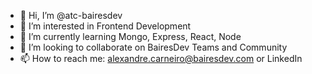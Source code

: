 - 👋 Hi, I’m @atc-bairesdev
- 👀 I’m interested in Frontend Development
- 🌱 I’m currently learning Mongo, Express, React, Node
- 💞️ I’m looking to collaborate on BairesDev Teams and Community
- 📫 How to reach me: alexandre.carneiro@bairesdev.com or LinkedIn

<!---
atc-bairesdev/atc-bairesdev is a ✨ special ✨ repository because its `README.md` (this file) appears on your GitHub profile.
You can click the Preview link to take a look at your changes.
--->
